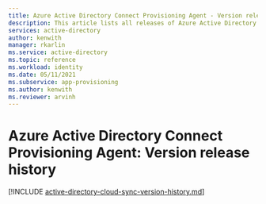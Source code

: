 ```yaml
---
title: Azure Active Directory Connect Provisioning Agent - Version release history
description: This article lists all releases of Azure Active Directory Connect Provisioning Agent and describes new features and fixed issues.
services: active-directory
author: kenwith
manager: rkarlin
ms.service: active-directory
ms.topic: reference
ms.workload: identity
ms.date: 05/11/2021
ms.subservice: app-provisioning
ms.author: kenwith
ms.reviewer: arvinh
---
```


# Azure Active Directory Connect Provisioning Agent: Version release history

[!INCLUDE [active-directory-cloud-sync-version-history.md](../../../includes/active-directory-cloud-sync-version-history.md)]

